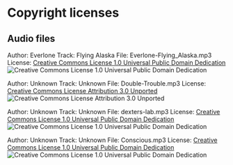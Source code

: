 # Copyright licenses

## Audio files

Author: Everlone
Track: Flying Alaska
File: Everlone-Flying_Alaska.mp3
License: [Creative Commons License 1.0 Universal Public Domain Dedication](https://creativecommons.org/publicdomain/zero/1.0/)
![Creative Commons License 1.0 Universal Public Domain Dedication](https://i.creativecommons.org/p/zero/1.0/88x31.png)

Author: Unknown
Track: Unknown
File: Double-Trouble.mp3
License: [Creative Commons License Attribution 3.0 Unported](https://creativecommons.org/licenses/by/3.0/)
![Creative Commons License Attribution 3.0 Unported](https://i.creativecommons.org/l/by/4.0/88x31.png)

Author: Unknown
Track: Unknown
File: dexters-lab.mp3
License: [Creative Commons License 1.0 Universal Public Domain Dedication](https://creativecommons.org/publicdomain/zero/1.0/)
![Creative Commons License 1.0 Universal Public Domain Dedication](https://i.creativecommons.org/p/zero/1.0/88x31.png)

Author: Unknown
Track: Unknown
File: Conscious.mp3
License: [Creative Commons License 1.0 Universal Public Domain Dedication](https://creativecommons.org/publicdomain/zero/1.0/)
![Creative Commons License 1.0 Universal Public Domain Dedication](https://i.creativecommons.org/p/zero/1.0/88x31.png)
